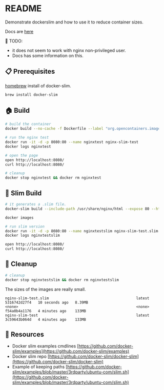 # README

Demonstrate dockerslim and how to use it to reduce container sizes.  

Docs are [here](https://dockersl.im/)  

📝 TODO:

* it does not seem to work with nginx non-privileged user.  
* Docs has some information on this.

## 📋 Prerequisites

[homebrew](https://brew.sh/) install of docker-slim.  

```sh
brew install docker-slim
```

## 🏠 Build

```sh
# build the container
docker build --no-cache -f Dockerfile --label "org.opencontainers.image.created=$(date '+%Y-%m-%dT%H:%M:%SZ')" --label "org.opencontainers.image.version=${githubsha}" --label "org.opencontainers.image.url=$(git remote get-url origin)" -t nginx-slim-test .

# run the nginx test
docker run -it -d -p 8080:80 --name nginxtest nginx-slim-test
docker logs nginxtest 

# open the page
open http://localhost:8080/
curl http://localhost:8080/

# cleanup
docker stop nginxtest && docker rm nginxtest
```

## 📏 Slim Build

```sh
# it generates a .slim file.  
docker-slim build --include-path /usr/share/nginx/html --expose 80 --http-probe-cmd / nginx-slim-test

docker images

# run slim version
docker run -it -d -p 8080:80 --name nginxtestslim nginx-slim-test.slim
docker logs nginxtestslim 

open http://localhost:8080/
curl http://localhost:8080/
```

## 🧼 Cleanup

```sh
# cleanup
docker stop nginxtestslim && docker rm nginxtestslim
```

The sizes of the images are really small.  

```text
nginx-slim-test.slim                                        latest    5316742d27f4   10 seconds ago   8.39MB
<none>                                                      <none>    f54a0b4a1176   4 minutes ago    133MB
nginx-slim-test                                             latest    3c59643b064d   4 minutes ago    133MB
```

## 👀 Resources

* Docker slim examples cmdlines [https://github.com/docker-slim/examples](https://github.com/docker-slim/examples)
* Docker slim repo [https://github.com/docker-slim/docker-slim](https://github.com/docker-slim/docker-slim)
* Example of keeping paths [https://github.com/docker-slim/examples/blob/master/3rdparty/ubuntu-com/slim.sh](https://github.com/docker-slim/examples/blob/master/3rdparty/ubuntu-com/slim.sh)